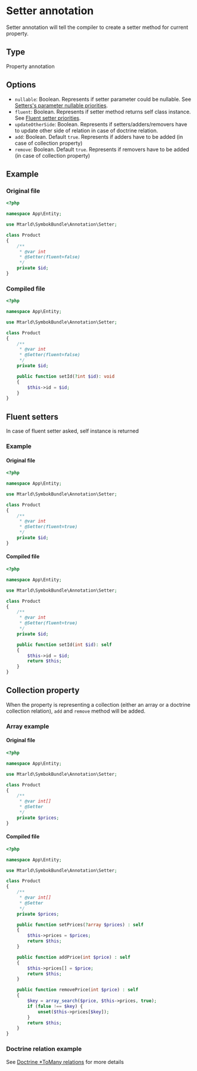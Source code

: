 # Setter annotation
Setter annotation will tell the compiler to create a setter method for current property.

## Type
Property annotation

## Options
- `nullable`: Boolean. Represents if setter parameter could be nullable.
See [Setters's parameter nullable priorities](../priorities.md).
- `fluent`: Boolean. Represents if setter method returns self class instance.
See [Fluent setter priorities](../priorities.md).
- `updateOtherSide`: Boolean. Represents if setters/adders/removers have to
  update other side of relation in case of doctrine relation.
- `add`: Boolean. Default `true`. Represents if adders have to be added (in case
  of collection property)
- `remove`: Boolean. Default `true`. Represents if removers have to be added (in
  case of collection property)

## Example
### Original file
```php
<?php

namespace App\Entity;

use Mtarld\SymbokBundle\Annotation\Setter;

class Product
{
    /**
     * @var int
     * @Setter(fluent=false)
     */
    private $id;
}
```

### Compiled file
```php
<?php

namespace App\Entity;

use Mtarld\SymbokBundle\Annotation\Setter;

class Product
{
    /**
     * @var int
     * @Setter(fluent=false)
     */
    private $id;

    public function setId(?int $id): void
    {
        $this->id = $id;
    }
}
```
## Fluent setters
In case of fluent setter asked, self instance is returned
### Example
#### Original file
```php
<?php

namespace App\Entity;

use Mtarld\SymbokBundle\Annotation\Setter;

class Product
{
    /**
     * @var int
     * @Setter(fluent=true)
     */
    private $id;
}
```

#### Compiled file
```php
<?php

namespace App\Entity;

use Mtarld\SymbokBundle\Annotation\Setter;

class Product
{
    /**
     * @var int
     * @Setter(fluent=true)
     */
    private $id;

    public function setId(int $id): self
    {
        $this->id = $id;
        return $this;
    }
}
```

## Collection property
When the property is representing a collection (either an array or a
doctrine collection relation), `add` and `remove` method will be added.

### Array example
#### Original file
```php
<?php

namespace App\Entity;

use Mtarld\SymbokBundle\Annotation\Setter;

class Product
{
    /**
     * @var int[]
     * @Setter
     */
    private $prices;
}
```

#### Compiled file
```php
<?php

namespace App\Entity;

use Mtarld\SymbokBundle\Annotation\Setter;

class Product
{
    /**
     * @var int[]
     * @Setter
     */
    private $prices;

    public function setPrices(?array $prices) : self
    {
        $this->prices = $prices;
        return $this;
    }

    public function addPrice(int $price) : self
    {
        $this->prices[] = $price;
        return $this;
    }

    public function removePrice(int $price) : self
    {
        $key = array_search($price, $this->prices, true);
        if (false !== $key) {
            unset($this->prices[$key]);
        }
        return $this;
    }
}
```

### Doctrine relation example
See [Doctrine *ToMany relations](../doctrine.md) for more details
